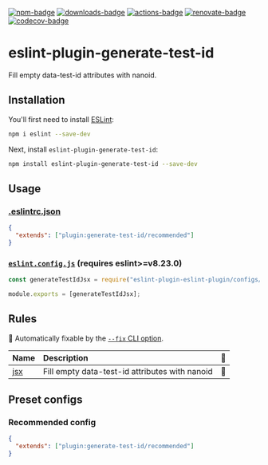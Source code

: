 [![npm-badge]][npm]
[![downloads-badge]][npm]
[![actions-badge]][actions]
[![renovate-badge]][renovate]
[![codecov-badge]][codecov]

[npm-badge]: https://img.shields.io/npm/v/eslint-plugin-generate-test-id
[npm]: https://www.npmjs.com/package/eslint-plugin-generate-test-id
[downloads-badge]: https://img.shields.io/npm/dw/eslint-plugin-generate-test-id?color=blue
[actions-badge]: https://github.com/matzkoh/eslint-plugin-generate-test-id/actions/workflows/release.yml/badge.svg
[actions]: https://github.com/matzkoh/eslint-plugin-generate-test-id/actions/workflows/release.yml
[renovate-badge]: https://img.shields.io/badge/renovate-enabled-brightgreen
[renovate]: https://renovatebot.com/
[codecov-badge]: https://codecov.io/gh/matzkoh/eslint-plugin-generate-test-id/branch/master/graph/badge.svg
[codecov]: https://codecov.io/gh/matzkoh/eslint-plugin-generate-test-id

# eslint-plugin-generate-test-id

Fill empty data-test-id attributes with nanoid.

## Installation

You'll first need to install [ESLint](https://eslint.org/):

```sh
npm i eslint --save-dev
```

Next, install `eslint-plugin-generate-test-id`:

```sh
npm install eslint-plugin-generate-test-id --save-dev
```

## Usage

### <a name='eslintrc'></a>**[.eslintrc.json](https://eslint.org/docs/latest/use/configure/configuration-files)**

```json
{
  "extends": ["plugin:generate-test-id/recommended"]
}
```

### <a name='flat'></a>[`eslint.config.js`](https://eslint.org/docs/latest/use/configure/configuration-files-new) (requires eslint>=v8.23.0)

```js
const generateTestIdJsx = require("eslint-plugin-eslint-plugin/configs/recommended");

module.exports = [generateTestIdJsx];
```

## Rules

<!-- begin auto-generated rules list -->

🔧 Automatically fixable by the [`--fix` CLI option](https://eslint.org/docs/user-guide/command-line-interface#--fix).

| Name                     | Description                                    | 🔧 |
| :----------------------- | :--------------------------------------------- | :- |
| [jsx](docs/rules/jsx.md) | Fill empty data-test-id attributes with nanoid | 🔧 |

<!-- end auto-generated rules list -->

## Preset configs

### Recommended config

```json
{
  "extends": ["plugin:generate-test-id/recommended"]
}
```
